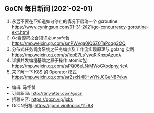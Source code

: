 ## GoCN 每日新闻 (2021-02-01)

1. 永远不要在不知道如何停止的情况下启动一个 goroutine https://www.cyningsun.com/01-31-2021/go-concurrency-goroutine-exit.html
2. Go看源码必会知识之unsafe包 https://mp.weixin.qq.com/s/nPWvqaQiQ6Z0TaPoqg3t2Q
3. 分布式任务调度系统之任务编排及工作流实现原理与 golang 实践 https://mp.weixin.qq.com/s/1epE7Ls1yyqRiKnopAzugA
4. 详解并发编程基础之原子操作(atomic包) https://mp.weixin.qq.com/s/PQ06eL8kMWoGXodpnyjNcA
5. 来了解一下 K8S 的 Operator 模式 https://mp.weixin.qq.com/s/r2sxN4lEHwYNJCGeN8Pukw

- 编辑: 马怀博
- 订阅新闻: http://tinyletter.com/gocn 
- 招聘专区: https://gocn.vip/jobs
- GoCN归档: https://gocn.vip/topics/11588

